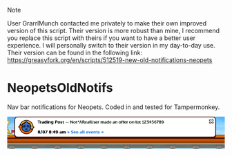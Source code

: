 > [!NOTE]
> User GrarrlMunch contacted me privately to make their own improved version of this script. Their version is more robust than mine, I recommend you replace this script with theirs if you want to have a better user experience. I will personally switch to their version in my day-to-day use.
> Their version can be found in the following link: https://greasyfork.org/en/scripts/512519-new-old-notifications-neopets



# NeopetsOldNotifs
Nav bar notifications for Neopets. Coded in and tested for Tampermonkey.

![github.com](https://raw.githubusercontent.com/JustDownloadin/NeopetsOldNotifs/main/lib/example-first-version.png)

